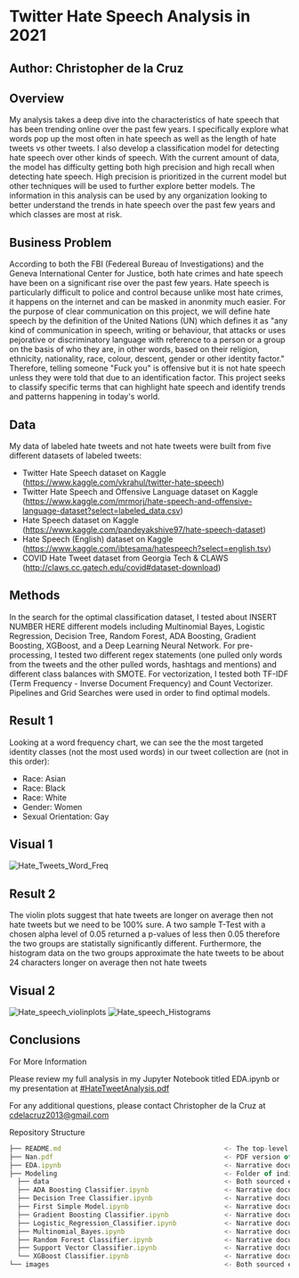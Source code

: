 # Twitter Hate Speech Analysis in 2021

## Author: Christopher de la Cruz

## Overview

My analysis takes a deep dive into the characteristics of hate speech that has been trending online over the past few years. I specifically explore what words pop up the most often in hate speech as well as the length of hate tweets vs other tweets. I also develop a classification model for detecting hate speech over other kinds of speech. With the current amount of data, the model has difficulty getting both high precision and high recall when detecting hate speech. High precision is prioritized in the current model but other techniques will be used to further explore better models. The information in this analysis can be used by any organization looking to better understand the trends in hate speech over the past few years and which classes are most at risk.

## Business Problem

According to both the FBI (Federeal Bureau of Investigations) and the Geneva International Center for Justice, both hate crimes and hate speech have been on a significant rise over the past few years. Hate speech is particularly difficult to police and control because unlike most hate crimes, it happens on the internet and can be masked in anonmity much easier. For the purpose of clear communication on this project, we will define hate speech by the definition of the United Nations (UN) which defines it as "any kind of communication in speech, writing or behaviour, that attacks or uses pejorative or discriminatory language with reference to a person or a group on the basis of who they are, in other words, based on their religion, ethnicity, nationality, race, colour, descent, gender or other identity factor." Therefore, telling someone "Fuck you" is offensive but it is not hate speech unless they were told that due to an identification factor. This project seeks to classify specific terms that can highlight hate speech and identify trends and patterns happening in today's world.

## Data

My data of labeled hate tweets and not hate tweets were built from five different datasets of labeled tweets:

- Twitter Hate Speech dataset on Kaggle (https://www.kaggle.com/vkrahul/twitter-hate-speech)
- Twitter Hate Speech and Offensive Language dataset on Kaggle (https://www.kaggle.com/mrmorj/hate-speech-and-offensive-language-dataset?select=labeled_data.csv)
- Hate Speech dataset on Kaggle (https://www.kaggle.com/pandeyakshive97/hate-speech-dataset)
- Hate Speech (English) dataset on Kaggle (https://www.kaggle.com/ibtesama/hatespeech?select=english.tsv)
- COVID Hate Tweet dataset from Georgia Tech & CLAWS (http://claws.cc.gatech.edu/covid#dataset-download)

## Methods

In the search for the optimal classification dataset, I tested about INSERT NUMBER HERE different models including Multinomial Bayes, Logistic Regression, Decision Tree, Random Forest, ADA Boosting, Gradient Boosting, XGBoost, and a Deep Learning Neural Network. For pre-processing, I tested two different regex statements (one pulled only words from the tweets and the other pulled words, hashtags and mentions) and different class balances with SMOTE. For vectorization, I tested both TF-IDF (Term Frequency - Inverse Document Frequency) and Count Vectorizer. Pipelines and Grid Searches were used in order to find optimal models. 

## Result 1

Looking at a word frequency chart, we can see the the most targeted identity classes (not the most used words) in our tweet collection are (not in this order):

- Race: Asian
- Race: Black
- Race: White
- Gender: Women
- Sexual Orientation: Gay

## Visual 1

![Hate_Tweets_Word_Freq](https://user-images.githubusercontent.com/77891283/121957777-de803300-cd30-11eb-9618-3ecf67ce5891.png)

## Result 2

The violin plots suggest that hate tweets are longer on average then not hate tweets but we need to be 100% sure. A two sample T-Test with a chosen alpha level of 0.05 returned a p-values of less then 0.05 therefore the two groups are statistally significantly different. Furthermore, the histogram data on the two groups approximate the hate tweets to be about 24 characters longer on average then not hate tweets

## Visual 2

![Hate_speech_violinplots](https://user-images.githubusercontent.com/77891283/121961059-eb9f2100-cd34-11eb-8e3d-2e6de654c190.png)
![Hate_speech_Histograms](https://user-images.githubusercontent.com/77891283/121961070-ef32a800-cd34-11eb-97d2-4c62d565ca10.png)

## Conclusions

For More Information

Please review my full analysis in my Jupyter Notebook titled EDA.ipynb or my presentation at [#HateTweetAnalysis.pdf](https://github.com/cdlc01/Twitter_Hate_Speech_Analysis/files/6662993/HateTweetAnalysis.pdf) 
 
For any additional questions, please contact Christopher de la Cruz at cdelacruz2013@gmail.com

Repository Structure  
```js 
├── README.md                                         <- The top-level README for reviewers of this project 
├── Nan.pdf                                           <- PDF version of project presentation
├── EDA.ipynb                                         <- Narrative documentation of analysis in Jupyter notebook
├── Modeling                                          <- Folder of individual model notebooks
  ├── data                                            <- Both sourced externally and generated from code
  ├── ADA Boosting Classifier.ipynb                   <- Narrative documentation of ADA Boosting analysis Classifier in Jupyter notebook
  ├── Decision Tree Classifier.ipynb                  <- Narrative documentation of Decision Tree Classifier analysis in Jupyter notebook
  ├── First Simple Model.ipynb                        <- Narrative documentation of Dummy Classifier analysis in Jupyter notebook
  ├── Gradient Boosting Classifier.ipynb              <- Narrative documentation of Gradient Boosting Classifier analysis in Jupyter notebook
  ├── Logistic_Regression_Classifier.ipynb            <- Narrative documentation of Logistic Regression Classifier analysis in Jupyter notebook
  ├── Multinomial_Bayes.ipynb                         <- Narrative documentation of Multinomial Bayes Classifier analysis in Jupyter notebook
  ├── Random Forest Classifier.ipynb                  <- Narrative documentation of Random Forest Classifier analysis in Jupyter notebook
  ├── Support Vector Classifier.ipynb                 <- Narrative documentation of Support Vector Classifier analysis in Jupyter notebook
  └── XGBoost Classifier.ipynb                        <- Narrative documentation of XGBoost Classifier analysis in Jupyter notebook
└── images                                            <- Both sourced externally and generated from code
```                                 
